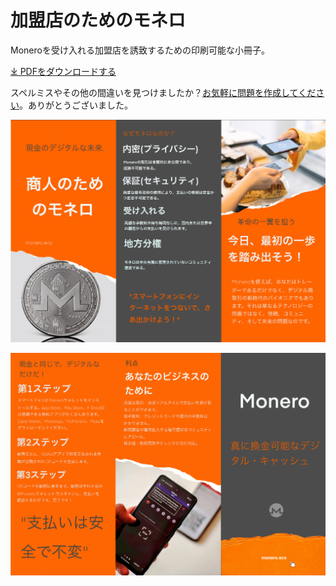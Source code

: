 # 加盟店のためのモネロ

Moneroを受け入れる加盟店を誘致するための印刷可能な小冊子。

[&#10515; PDFをダウンロードする](./商%20人のため%20の%20モネロ.pdf)

スペルミスやその他の間違いを見つけましたか？[お気軽に問題を作成してください](https://github.com/ASchmidt1024/monero-for-merchants-booklet/issues/new/choose)。ありがとうございました。

![1ページ目](images/Screenshot%202023-09-03%20at%2016.04.09.png)

![ページ 2 ](images/Screenshot%202023-09-03%20at%2016.04.17.png)
